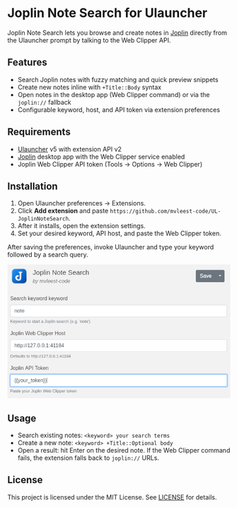 # Joplin Note Search for Ulauncher

Joplin Note Search lets you browse and create notes in [Joplin](https://joplinapp.org/) directly from the Ulauncher prompt by talking to the Web Clipper API.

## Features
- Search Joplin notes with fuzzy matching and quick preview snippets
- Create new notes inline with `+Title::Body` syntax
- Open notes in the desktop app (Web Clipper command) or via the `joplin://` fallback
- Configurable keyword, host, and API token via extension preferences

## Requirements
- [Ulauncher](https://ulauncher.io/) v5 with extension API v2
- [Joplin](https://joplinapp.org/) desktop app with the Web Clipper service enabled
- Joplin Web Clipper API token (Tools → Options → Web Clipper)

## Installation
1. Open Ulauncher preferences → Extensions.
2. Click **Add extension** and paste `https://github.com/mvleest-code/UL-JoplinNoteSearch`.
3. After it installs, open the extension settings.
4. Set your desired keyword, API host, and paste the Web Clipper token.

After saving the preferences, invoke Ulauncher and type your keyword followed by a search query.

![Extension settings showing configurable keyword, host, and token fields](images/settings.png)

## Usage
- Search existing notes: `<keyword> your search terms`
- Create a new note: `<keyword> +Title::Optional body`
- Open a result: hit Enter on the desired note. If the Web Clipper command fails, the extension falls back to `joplin://` URLs.

## License
This project is licensed under the MIT License. See [LICENSE](LICENSE) for details.
